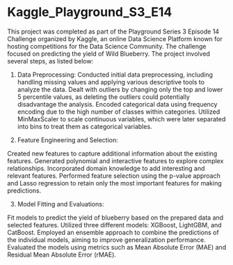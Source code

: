 # Kaggle_Playground_S3_E14
This project was completed as part of the Playground Series 3 Episode 14 Challenge organized by Kaggle, an online Data Science Platform known for hosting competitions for the Data Science Community. The challenge focused on predicting the yield of Wild Blueberry. The project involved several steps, as listed below:

1) Data Preprocessing:
Conducted initial data preprocessing, including handling missing values and applying various descriptive tools to analyze the data.
Dealt with outliers by changing only the top and lower 5 percentile values, as deleting the outliers could potentially disadvantage the analysis.
Encoded categorical data using frequency encoding due to the high number of classes within categories.
Utilized MinMaxScaler to scale continuous variables, which were later separated into bins to treat them as categorical variables.

2) Feature Engineering and Selection:

Created new features to capture additional information about the existing features.
Generated polynomial and interactive features to explore complex relationships.
Incorporated domain knowledge to add interesting and relevant features.
Performed feature selection using the p-value approach and Lasso regression to retain only the most important features for making predictions.

3) Model Fitting and Evaluations:

Fit models to predict the yield of blueberry based on the prepared data and selected features.
Utilized three different models: XGBoost, LightGBM, and CatBoost.
Employed an ensemble approach to combine the predictions of the individual models, aiming to improve generalization performance.
Evaluated the models using metrics such as Mean Absolute Error (MAE) and Residual Mean Absolute Error (rMAE).
    

